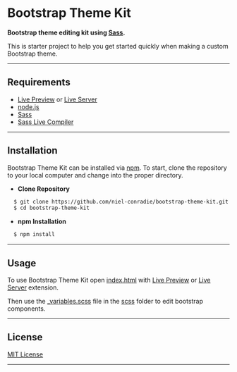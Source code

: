 # **Bootstrap Theme Kit**

**Bootstrap theme editing kit using [Sass](https://sass-lang.com).**

This is starter project to help you get started quickly when making a custom Bootstrap theme.

----
## **Requirements**

- [Live Preview](https://marketplace.visualstudio.com/items?itemName=ms-vscode.live-server) or [Live Server](https://marketplace.visualstudio.com/items?itemName=ritwickdey.LiveServer)
- [node.js](https://nodejs.org/en/)
- [Sass](https://marketplace.visualstudio.com/items?itemName=Syler.sass-indented)
- [Sass Live Compiler](https://marketplace.visualstudio.com/items?itemName=glenn2223.live-sass)
----
## **Installation**

Bootstrap Theme Kit can be installed via [npm](https://www.npmjs.com). To start, clone the repository to your local computer and change into the proper directory.

* **Clone Repository**
```bash
  $ git clone https://github.com/niel-conradie/bootstrap-theme-kit.git
  $ cd bootstrap-theme-kit
```

* **npm Installation**
```bash
  $ npm install
```

----
## **Usage**

To use Bootstrap Theme Kit open [index.html](https://github.com/niel-conradie/bootstrap-v5-theme-kit/blob/master/index.html) with [Live Preview](https://marketplace.visualstudio.com/items?itemName=ms-vscode.live-server) or [Live Server](https://marketplace.visualstudio.com/items?itemName=ritwickdey.LiveServer) extension. 

Then use the [_variables.scss](https://github.com/niel-conradie/bootstrap-theme-kit/blob/master/scss/_variables.scss) file in the [scss](https://github.com/niel-conradie/bootstrap-v5-theme-kit/tree/master/scss) folder to edit bootstrap components.

----
## **License**

[MIT License](https://github.com/niel-conradie/bootstrap-theme-kit/blob/master/LICENSE)

----